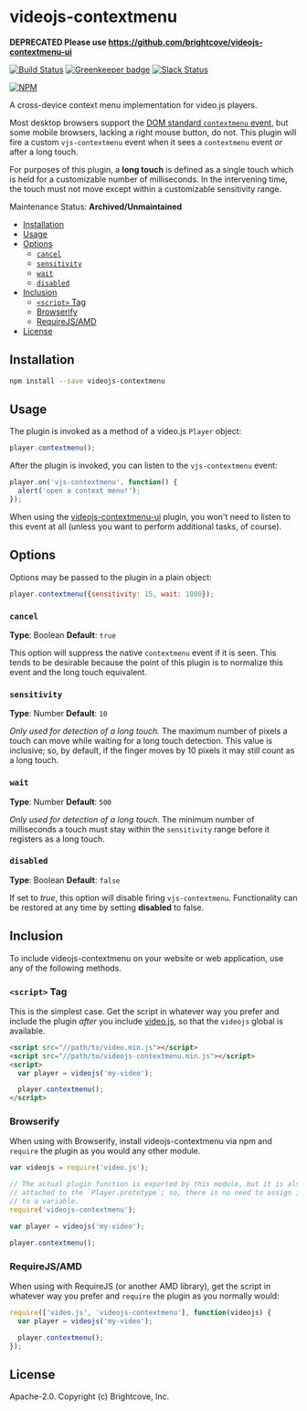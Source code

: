 # videojs-contextmenu

**DEPRECATED Please use https://github.com/brightcove/videojs-contextmenu-ui**

[![Build Status](https://travis-ci.org/brightcove/videojs-contextmenu.svg?branch=master)](https://travis-ci.org/brightcove/videojs-contextmenu)
[![Greenkeeper badge](https://badges.greenkeeper.io/brightcove/videojs-contextmenu.svg)](https://greenkeeper.io/)
[![Slack Status](http://slack.videojs.com/badge.svg)](http://slack.videojs.com)

[![NPM](https://nodei.co/npm/videojs-contextmenu.png?downloads=true&downloadRank=true)](https://nodei.co/npm/videojs-contextmenu/)

A cross-device context menu implementation for video.js players.

Most desktop browsers support the [DOM standard `contextmenu` event][contextmenu], but some mobile browsers, lacking a right mouse button, do not. This plugin will fire a custom `vjs-contextmenu` event when it sees a `contextmenu` event _or_ after a long touch.

For purposes of this plugin, a **long touch** is defined as a single touch which is held for a customizable number of milliseconds. In the intervening time, the touch must not move except within a customizable sensitivity range.

Maintenance Status: **Archived/Unmaintained**

<!-- START doctoc generated TOC please keep comment here to allow auto update -->
<!-- DON'T EDIT THIS SECTION, INSTEAD RE-RUN doctoc TO UPDATE -->


- [Installation](#installation)
- [Usage](#usage)
- [Options](#options)
  - [`cancel`](#cancel)
  - [`sensitivity`](#sensitivity)
  - [`wait`](#wait)
  - [`disabled`](#disabled)
- [Inclusion](#inclusion)
  - [`<script>` Tag](#script-tag)
  - [Browserify](#browserify)
  - [RequireJS/AMD](#requirejsamd)
- [License](#license)

<!-- END doctoc generated TOC please keep comment here to allow auto update -->

## Installation

```sh
npm install --save videojs-contextmenu
```

## Usage

The plugin is invoked as a method of a video.js `Player` object:

```js
player.contextmenu();
```

After the plugin is invoked, you can listen to the `vjs-contextmenu` event:

```js
player.on('vjs-contextmenu', function() {
  alert('open a context menu!');
});
```

When using the [videojs-contextmenu-ui][ui] plugin, you won't need to listen to this event at all (unless you want to perform additional tasks, of course).

## Options

Options may be passed to the plugin in a plain object:

```js
player.contextmenu({sensitivity: 15, wait: 1000});
```

### `cancel`

**Type**: Boolean
**Default**: `true`

This option will suppress the native `contextmenu` event if it is seen. This tends to be desirable because the point of this plugin is to normalize this event and the long touch equivalent.

### `sensitivity`

**Type**: Number
**Default**: `10`

_Only used for detection of a long touch._ The maximum number of pixels a touch can move while waiting for a long touch detection. This value is inclusive; so, by default, if the finger moves by 10 pixels it may still count as a long touch.

### `wait`

**Type**: Number
**Default**: `500`

_Only used for detection of a long touch._ The minimum number of milliseconds a touch must stay within the `sensitivity` range before it registers as a long touch.

### `disabled`

**Type**: Boolean
**Default**: `false`

If set to _true_, this option will disable firing `vjs-contextmenu`. Functionality can be restored at any time by setting **disabled** to false.

## Inclusion

To include videojs-contextmenu on your website or web application, use any of the following methods.

### `<script>` Tag

This is the simplest case. Get the script in whatever way you prefer and include the plugin _after_ you include [video.js][videojs], so that the `videojs` global is available.

```html
<script src="//path/to/video.min.js"></script>
<script src="//path/to/videojs-contextmenu.min.js"></script>
<script>
  var player = videojs('my-video');

  player.contextmenu();
</script>
```

### Browserify

When using with Browserify, install videojs-contextmenu via npm and `require` the plugin as you would any other module.

```js
var videojs = require('video.js');

// The actual plugin function is exported by this module, but it is also
// attached to the `Player.prototype`; so, there is no need to assign it
// to a variable.
require('videojs-contextmenu');

var player = videojs('my-video');

player.contextmenu();
```

### RequireJS/AMD

When using with RequireJS (or another AMD library), get the script in whatever way you prefer and `require` the plugin as you normally would:

```js
require(['video.js', 'videojs-contextmenu'], function(videojs) {
  var player = videojs('my-video');

  player.contextmenu();
});
```

## License

Apache-2.0. Copyright (c) Brightcove, Inc.


[contextmenu]: https://developer.mozilla.org/en-US/docs/Web/Events/contextmenu
[ui]: https://github.com/brightcove/videojs-contextmenu-ui
[videojs]: http://videojs.com/
